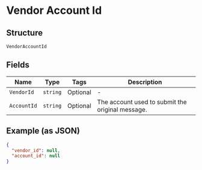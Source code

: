 
# Vendor Account Id

## Structure

`VendorAccountId`

## Fields

| Name | Type | Tags | Description |
|  --- | --- | --- | --- |
| `VendorId` | `string` | Optional | - |
| `AccountId` | `string` | Optional | The account used to submit the original message. |

## Example (as JSON)

```json
{
  "vendor_id": null,
  "account_id": null
}
```

